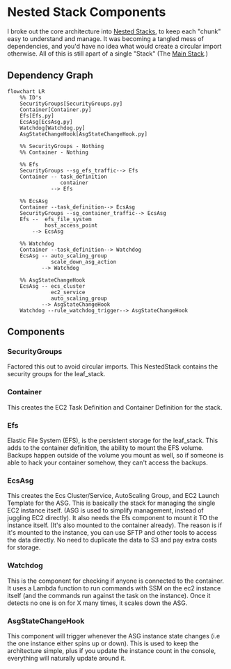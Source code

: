 # Nested Stack Components

I broke out the core architecture into [Nested Stacks](https://docs.aws.amazon.com/cdk/api/v2/docs/aws-cdk-lib.NestedStack.html), to keep each "chunk" easy to understand and manage. It was becoming a tangled mess of dependencies, and you'd have no idea what would create a circular import otherwise. All of this is still apart of a single "Stack" (The [Main Stack](../README.md#main-stack---mainpy).)

## Dependency Graph

```mermaid
flowchart LR
    %% ID's
    SecurityGroups[SecurityGroups.py]
    Container[Container.py]
    Efs[Efs.py]
    EcsAsg[EcsAsg.py]
    Watchdog[Watchdog.py]
    AsgStateChangeHook[AsgStateChangeHook.py]

    %% SecurityGroups - Nothing
    %% Container - Nothing

    %% Efs
    SecurityGroups --sg_efs_traffic--> Efs
    Container -- task_definition
                 container
              --> Efs

    %% EcsAsg
    Container --task_definition--> EcsAsg
    SecurityGroups --sg_container_traffic--> EcsAsg
    Efs --  efs_file_system
            host_access_point
        --> EcsAsg

    %% Watchdog
    Container --task_definition--> Watchdog
    EcsAsg -- auto_scaling_group
              scale_down_asg_action
           --> Watchdog

    %% AsgStateChangeHook
    EcsAsg -- ecs_cluster
              ec2_service
              auto_scaling_group
           --> AsgStateChangeHook
    Watchdog --rule_watchdog_trigger--> AsgStateChangeHook
```

## Components

### SecurityGroups

Factored this out to avoid circular imports. This NestedStack contains the security groups for the leaf_stack.

### Container

This creates the EC2 Task Definition and Container Definition for the stack.

### Efs

Elastic File System (EFS), is the persistent storage for the leaf_stack. This adds to the container definition, the ability to mount the EFS volume. Backups happen outside of the volume you mount as well, so if someone is able to hack your container somehow, they can't access the backups.

### EcsAsg

This creates the Ecs Cluster/Service, AutoScaling Group, and EC2 Launch Template for the ASG. This is basically the stack for managing the single EC2 instance itself. (ASG is used to simplify management, instead of juggling EC2 directly). It also needs the Efs component to mount it TO the instance itself. (It's also mounted to the container already). The reason is if it's mounted to the instance, you can use SFTP and other tools to access the data directly. No need to duplicate the data to S3 and pay extra costs for storage.

### Watchdog

This is the component for checking if anyone is connected to the container. It uses a Lambda function to run commands with SSM on the ec2 instance itself (and the commands run against the task on the instance). Once it detects no one is on for X many times, it scales down the ASG.

### AsgStateChangeHook

This component will trigger whenever the ASG instance state changes (i.e the one instance either spins up or down). This is used to keep the architecture simple, plus if you update the instance count in the console, everything will naturally update around it.
